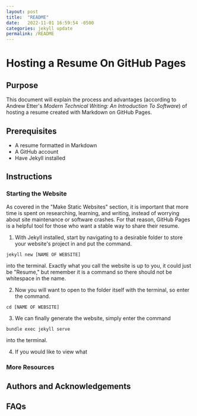 ```yaml
---
layout: post
title:  "README"
date:   2022-11-01 16:59:54 -0500
categories: jekyll update
permalink: /README
---
```


# Hosting a Resume On GitHub Pages

## Purpose

This document will explain the process and advantages (according to Andrew Etter's *Modern Technical Writing: An Introduction To Software*) of hosting a resume created with Markdown on GitHub Pages.

## Prerequisites
* A resume formatted in Markdown
* A GitHub account
* Have Jekyll installed

## Instructions

### Starting the Website

As covered in the "Make Static Websites" section, it is important that more time is spent on researching, learning, and writing, instead of worrying about site maintenance or software crashes.  For that reason, GitHub Pages is a helpful tool for those who want a stable way to share their resume.

1. With Jekyll installed, start by navigating to a desirable folder to store your website's project in and put the command.

```
jekyll new [NAME OF WEBSITE]
```


into the terminal.  Exactly what you call the website is up to you, it could just be "Resume," but remember it is a command so there should not be whitespace in the name.  


2. Now you will want to open to the folder itself with the terminal, so enter the command.

```
cd [NAME OF WEBSITE]
```


3. We can finally generate the website, simply enter the command 

```
bundle exec jekyll serve
```


into the terminal.

4. If you would like to view what 

### More Resources

## Authors and Acknowledgements 

## FAQs
